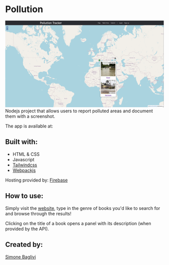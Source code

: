 # Pollution
![website main page](https://github.com/sbaglivi/pollution/blob/master/assets/images/website_ss.png?raw=true)
Nodejs project that allows users to report polluted areas and document them with a screenshot.

The app is available at: 

## Built with:
- HTML & CSS
- Javascript
- [Tailwindcss](https://tailwindcss.com/)
- [Webpackjs](https://webpack.js.org/)

Hosting provided by: [Firebase](https://firebase.google.com/)

## How to use:
Simply visit the [website](https://bookworm-a8090.web.app/), type in the genre of books you'd like to search for and browse through the results!

Clicking on the title of a book opens a panel with its description (when provided by the API).

## Created by:
[Simone Baglivi](https:/github.com/sbaglivi)
